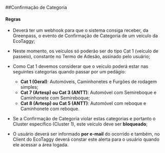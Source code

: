 ##Confirmação de Categoria

#### Regras

* Deverá ter um webhook para que o sistema consiga receber, da Greenpass, o evento de Confirmação de Categoria de um veículo da EcoTaggy;
* Neste momento, os veículos só poderão ser do tipo Cat 1 (veículo de passeio), constante no Termo de Adesão, assinado pelo usuário;
* Como Cat 1 devemos considerar que o veículo poderá estar nas seguintes categorias quando passar por um pedágio:

    * **Cat 1 (Geral)**: Automóveis, Caminhonetes e Furgões de rodagem simples;
    * **Cat 7 (Artesp) ou Cat 3 (ANTT)**: Automóvel com Semireboque e Caminhonete com Semireboque;
    * **Cat 8 (Artesp) ou Cat 5 (ANTT)**: Automóvel com reboque e Caminhonete com reboque.

* Se a Confirmação de Categoria violar estas categorias e portanto o Cluster específico (Cluster 1), este veículo deve ser **bloqueado**;
* O usuário deverá ser informado **por e-mail** do ocorrido e também, no Client do EcoTaggy deverá constar este alerta para o usuário quando ele acessar a área logada.

